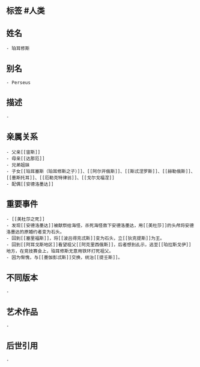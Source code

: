 ## 标签  #人类
## 姓名
	- 珀耳修斯
## 别名
	- Perseus
## 描述
	-
## 亲属关系
	- 父亲[[宙斯]]
	- 母亲[[达那厄]]
	- 兄弟姐妹
	- 子女[[珀耳塞斯（珀耳修斯之子）]]、[[阿尔开俄斯]]、[[斯忒涅罗斯]]、[[赫勒俄斯]]、[[墨斯托耳]]、[[厄勒克特律翁]]、[[戈尔戈福涅]]
	- 配偶[[安德洛墨达]]
## 重要事件
	- [[美杜莎之死]]
	- 发现[[安德洛墨达]]被献祭给海怪，杀死海怪救下安德洛墨达，用[[美杜莎]]的头颅将安德洛墨达的原婚约者变为石头。
	- 回到[[塞里福斯]]，将[[波吕得克忒斯]]变为石头，立[[狄克提斯]]为王。
	- 回到[[阿耳戈斯地区]]看望祖父[[阿克里西俄斯]]，后者想到乩示，逃至[[珀拉斯戈伊]]地方，在竞技赛会上，珀耳修斯无意用铁环打死祖父。
	- 因为惭愧，与[[墨伽彭忒斯]]交换，统治[[提壬斯]]。
## 不同版本
	-
## 艺术作品
	-
## 后世引用
	-
